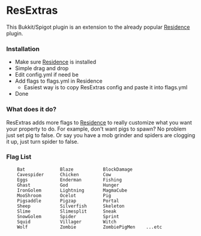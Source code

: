 # ResExtras
This Bukkit/Spigot plugin is an extension to the already popular [Residence](https://www.spigotmc.org/resources/residence-1-7-10-up-to-1-12.11480/) plugin.

### Installation
* Make sure [Residence](https://www.spigotmc.org/resources/residence-1-7-10-up-to-1-12.11480/) is installed
* Simple drag and drop
* Edit config.yml if need be
* Add flags to flags.yml in Residence
    * Easiest way is to copy ResExtras config and paste it into flags.yml
* Done

### What does it do?
ResExtras adds more flags to [Residence](https://www.spigotmc.org/resources/residence-1-7-10-up-to-1-12.11480/) to really customize what you want
your property to do. For example, don't want pigs to spawn? No problem just set pig to false. Or say you have a mob grinder and spiders are clogging it up,
just turn spider to false. 

### Flag List
        Bat             Blaze           BlockDamage
        Cavespider      Chicken         Cow
        Eggs            Enderman        Fishing
        Ghast           God             Hunger
        IronGolem       Lightning       MagmaCube
        MooShroom       Ocelot          Pig
        Pigsaddle       Pigzap          Portal
        Sheep           Silverfish      Skeleton
        Slime           Slimesplit      Sneak
        SnowGolem       Spider          Sprint
        Squid           Villager        Witch
        Wolf            Zombie          ZombiePigMen    ...etc
        
